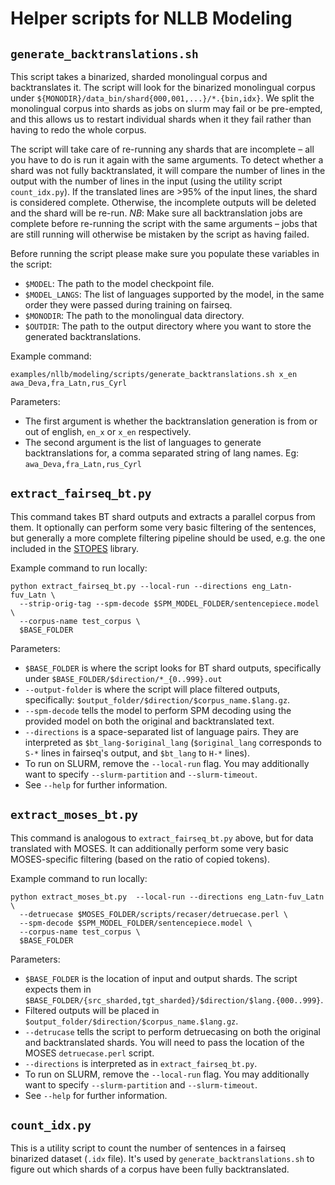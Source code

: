 # Helper scripts for NLLB Modeling

## `generate_backtranslations.sh`

This script takes a binarized, sharded monolingual corpus and backtranslates it. The script will look for the binarized monolingual corpus under `${MONODIR}/data_bin/shard{000,001,...}/*.{bin,idx}`. We split the monolingual corpus into shards as jobs on slurm may fail or be pre-empted, and this allows us to restart individual shards when it they fail rather than having to redo the whole corpus.

The script will take care of re-running any shards that are incomplete – all you have to do is run it again with the same arguments. To detect whether a shard was not fully backtranslated, it will compare the number of lines in the output with the number of lines in the input (using the utility script `count_idx.py`). If the translated lines are >95% of the input lines, the shard is considered complete. Otherwise, the incomplete outputs will be deleted and the shard will be re-run. *NB*: Make sure all backtranslation jobs are complete before re-running the script with the same arguments – jobs that are still running will otherwise be mistaken by the script as having failed.

Before running the script please make sure you populate these variables in the script:
* `$MODEL`: The path to the model checkpoint file.
* `$MODEL_LANGS`: The list of languages supported by the model, in the same order they were passed during training on fairseq.
* `$MONODIR`: The path to the monolingual data directory.
* `$OUTDIR`: The path to the output directory where you want to store the generated backtranslations.


Example command:
```
examples/nllb/modeling/scripts/generate_backtranslations.sh x_en awa_Deva,fra_Latn,rus_Cyrl
```

Parameters:
* The first argument is whether the backtranslation generation is from or out of english, `en_x` or `x_en` respectively.
* The second argument is the list of languages to generate backtranslations for, a comma separated string of lang names. Eg: `awa_Deva,fra_Latn,rus_Cyrl`

## `extract_fairseq_bt.py`

This command takes BT shard outputs and extracts a parallel corpus from them.
It optionally can perform some very basic filtering of the sentences, but generally a
more complete filtering pipeline should be used, e.g. the one included in the
[STOPES](https://github.com/facebookresearch/stopes) library.

Example command to run locally:
```
python extract_fairseq_bt.py --local-run --directions eng_Latn-fuv_Latn \
  --strip-orig-tag --spm-decode $SPM_MODEL_FOLDER/sentencepiece.model \
  --corpus-name test_corpus \
  $BASE_FOLDER
```
Parameters:
* `$BASE_FOLDER` is where the script looks for BT shard outputs, specifically under `$BASE_FOLDER/$direction/*_{0..999}.out`
* `--output-folder` is where the script will place filtered outputs, specifically: `$output_folder/$direction/$corpus_name.$lang.gz`.
* `--spm-decode` tells the model to perform SPM decoding using the provided model on both the original and backtranslated text.
* `--directions` is a space-separated list of language pairs. They are interpreted as `$bt_lang-$original_lang` (`$original_lang` corresponds to `S-*` lines in fairseq's output, and `$bt_lang` to `H-*` lines).
* To run on SLURM, remove the `--local-run` flag. You may additionally want to specify `--slurm-partition` and `--slurm-timeout`.
* See `--help` for further information.


## `extract_moses_bt.py`

This command is analogous to `extract_fairseq_bt.py` above, but for data translated with
MOSES. It can additionally perform some very basic MOSES-specific filtering (based on the ratio of copied tokens).

Example command to run locally:
```
python extract_moses_bt.py  --local-run --directions eng_Latn-fuv_Latn \
  --detruecase $MOSES_FOLDER/scripts/recaser/detruecase.perl \
  --spm-decode $SPM_MODEL_FOLDER/sentencepiece.model \
  --corpus-name test_corpus \
  $BASE_FOLDER
```

Parameters:
* `$BASE_FOLDER` is the location of input and output shards. The script expects them in `$BASE_FOLDER/{src_sharded,tgt_sharded}/$direction/$lang.{000..999}`.
* Filtered outputs will be placed in `$output_folder/$direction/$corpus_name.$lang.gz`.
* `--detrucase` tells the script to perform detruecasing on both the original and backtranslated shards. You will need to pass the location of the MOSES `detruecase.perl` script.
* `--directions` is interpreted as in `extract_fairseq_bt.py`.
* To run on SLURM, remove the `--local-run` flag. You may additionally want to specify `--slurm-partition` and `--slurm-timeout`.
* See `--help` for further information.

## `count_idx.py`

This is a utility script to count the number of sentences in a fairseq binarized dataset (`.idx` file).
It's used by `generate_backtranslations.sh` to figure out which shards of a corpus have been fully backtranslated.
